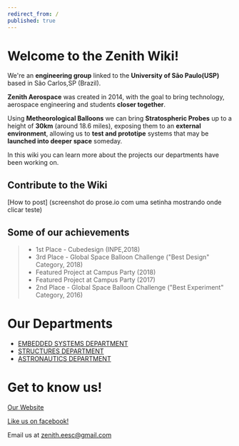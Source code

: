 ```yaml
---
redirect_from: /
published: true
---
```


# Welcome to the Zenith Wiki!

We're an **engineering group** linked to the **University of São Paulo(USP)** based in São Carlos,SP (Brazil).


**Zenith Aerospace** was created in 2014, with the goal to bring technology, aerospace engineering and students **closer together**.


Using **Metheorological Balloons** we can bring **Stratospheric Probes** up to a height of **30km** (around 18.6 miles), exposing them to an **external environment**, allowing us to **test and prototipe** systems that may be **launched into deeper space** someday.


In this wiki you can learn more about the projects our departments have been working on.

## Contribute to the Wiki

[How to post]
(screenshot do prose.io com uma setinha mostrando onde clicar teste)

## Some of our achievements
> - 1st Place - Cubedesign (INPE,2018)
> - 3rd Place - Global Space Balloon Challenge ("Best Design" Category, 2018)
> - Featured Project at Campus Party (2018)
> - Featured Project at Campus Party (2017)
> - 2nd Place - Global Space Balloon Challenge ("Best Experiment" Category, 2016)

# Our Departments
* [EMBEDDED SYSTEMS DEPARTMENT](https://zenitheesc.github.io/zenith-wiki/embedded.html) 
* [STRUCTURES DEPARTMENT](https://zenitheesc.github.io/zenith-wiki/structures.html) 
* [ASTRONAUTICS DEPARTMENT](https://zenitheesc.github.io/zenith-wiki/astronautics.html) 
# Get to know us!
[Our Website](http://zenith.eesc.usp.br/wp/)

[Like us on facebook!](https://www.facebook.com/zenitheesc/)

Email us at zenith.eesc@gmail.com
